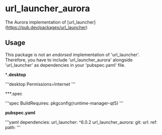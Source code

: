 # url_launcher_aurora

The Aurora implementation of [url_launcher] (https://pub.dev/packages/url_launcher)

## Usage
This package is not an _endorsed_ implementation of 'url_launcher'.
Therefore, you have to include 'url_launcher_aurora' alongside 'url_launcher' as dependencies in your 'pubspec.yaml' file.


***.desktop**

'''desktop
Permissions=Internet
'''

***.spec

'''spec
BuildRequires: pkgconfig(runtime-manager-qt5)
'''

**pubspec.yaml**

'''yaml
dependencies:
    url_launcher: ^6.0.2
    url_launcher_aurora:
        git:
            url: <!-- Add url -->
            ref: <!-- Add ref -->
            path: <!-- Add path -->
'''